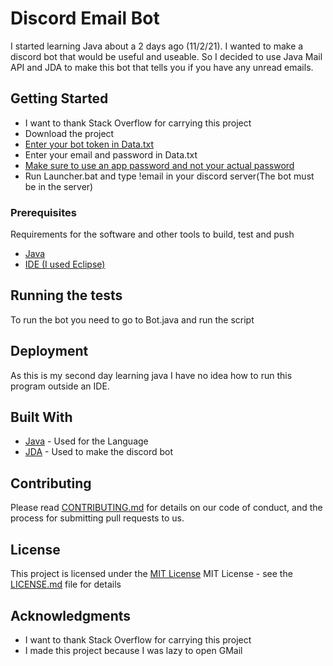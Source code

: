 # Discord Email Bot


I started learning Java about a 2 days ago (11/2/21). I wanted to make a discord bot that would be useful and useable. So I decided to use Java Mail API and JDA to make this bot that tells you if you have any unread emails.

## Getting Started
  - I want to thank Stack Overflow for carrying this project
  - Download the project
  - [Enter your bot token in Data.txt](https://www.writebots.com/discord-bot-token/)
  -  Enter your email and password in Data.txt
  - [Make sure to use an app password and not your actual password](https://support.google.com/accounts/answer/185833?hl=en)
  - Run Launcher.bat and type !email in your discord server(The bot must be in the server)

### Prerequisites

Requirements for the software and other tools to build, test and push 
- [Java](https://www.oracle.com/java/technologies/downloads/)
- [IDE (I used Eclipse)](https://www.eclipse.org/downloads/)


## Running the tests

To run the bot you need to go to Bot.java and run the script

## Deployment

As this is my second day learning java I have no idea how to run this program outside an IDE.

## Built With

  - [Java](https://www.oracle.com/java/technologies/downloads/) - Used
    for the Language
  - [JDA](https://github.com/DV8FromTheWorld/JDA) - Used to make the 
  discord bot

## Contributing

Please read [CONTRIBUTING.md](CONTRIBUTING.md) for details on our code
of conduct, and the process for submitting pull requests to us.


## License

This project is licensed under the [MIT License](LICENSE.md)
MIT License - see the [LICENSE.md](LICENSE.md) file for
details

## Acknowledgments

  - I want to thank Stack Overflow for carrying this project
  - I made this project because I was lazy to open GMail
